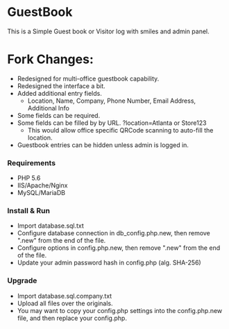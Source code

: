 # GuestBook
This is a Simple Guest book or Visitor log with smiles and admin panel.

# Fork Changes:
* Redesigned for multi-office guestbook capability.
* Redesigned the interface a bit.
* Added additional entry fields.
  * Location, Name, Company, Phone Number, Email Address, Additional Info
* Some fields can be required.
* Some fields can be filled by by URL. ?location=Atlanta or Store123
  * This would allow office specific QRCode scanning to auto-fill the location.
* Guestbook entries can be hidden unless admin is logged in.
 
### Requirements

* PHP 5.6
* IIS/Apache/Nginx
* MySQL/MariaDB

### Install & Run

* Import database.sql.txt
* Configure database connection in db_config.php.new, then remove ".new" from the end of the file.
* Configure options in config.php.new, then remove ".new" from the end of the file.
* Update your admin password hash in config.php (alg. SHA-256)

### Upgrade
 * Import database.sql.company.txt
 * Upload all files over the originals.
 * You may want to copy your config.php settings into the config.php.new file, and then replace your config.php.

